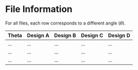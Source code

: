 # File Information
For all files, each row corresponds to a different angle ($\theta$). 

| Theta  | Design A |  Design B  |  Design C |  Design D |
|---|---|---|---|---|
| ...  | ...  |...  | ...  | ...  |
| ...  | ... |  ... |  ... | ...  |
|  ... | ...  | ...  |...   | ...  |